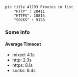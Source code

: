 
```mermaid
pie title 41203 Proxies in list
    "HTTP" : 28411
    "HTTPS": 10815
    "SOCKS" : 9128
```

### Some Info
#### Average Timeout

- mixed: 4.1s
- http: 2.3s
- https: 8.1s
- socks: 6.4s